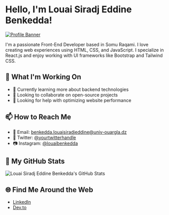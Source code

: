 # Hello, I'm Louai Siradj Eddine Benkedda!

[![Profile Banner](https://example.com/banner-image.jpg)](https://github.com/benkedda-louai)

I'm a passionate Front-End Developer based in Somu Raqami. I love creating web experiences using HTML, CSS, and JavaScript. I specialize in React.js and enjoy working with UI frameworks like Bootstrap and Tailwind CSS.

## 🔭 What I'm Working On

- 🌱 Currently learning more about backend technologies
- 👯 Looking to collaborate on open-source projects
- 🤔 Looking for help with optimizing website performance

## 📫 How to Reach Me

- 📧 Email: [benkedda.louaisiradjeddine@univ-ouargla.dz](mailto:benkedda.louaisiradjeddine@univ-ouargla.dz)
- 💬 Twitter: [@yourtwitterhandle](https://twitter.com/yourtwitterhandle)
- 📷 Instagram: [@louaibenkedda](https://www.instagram.com/louaibenkedda/)

## 🚀 My GitHub Stats

![Louai Siradj Eddine Benkedda's GitHub Stats](https://github-readme-stats.vercel.app/api?username=yourusername&show_icons=true&theme=radical)

## 🌐 Find Me Around the Web

- [LinkedIn](www.linkedin.com/in/louai-siradj-eddine-benkedda-38515225a)
- [Dev.to](https://dev.to/benkeddalouai)
